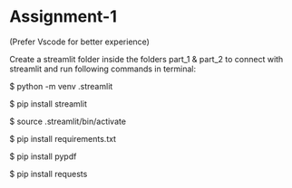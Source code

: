 
# Assignment-1

(Prefer Vscode for better experience)

Create a streamlit folder inside the folders part_1 & part_2 to connect with streamlit and run following commands in terminal:

$ python -m venv .streamlit

$ pip install streamlit

$ source .streamlit/bin/activate

$ pip install requirements.txt

$ pip install pypdf

$ pip install requests
